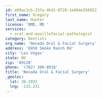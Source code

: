 ```yaml
---
id: e09ac2cb-23fa-4bd1-8728-1e464e356922
first_name: Gregory
last_name: Hunter
license: 'DMD, MD '
services:
  - oral-and-maxillofacial-pathologist
category: Dentists
org_name: 'Nevada Oral & Facial Surgery'
address: '6950 Smoke Ranch Rd'
city: 'Las Vegas'
state: NV
zip: '89128'
phone: '(702) 360-8918'
title: 'Nevada Oral & Facial Surgery'
_geoloc:
  lat: 36.2032
  lng: -115.231
---
```

